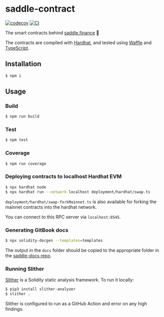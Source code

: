 # saddle-contract

[![codecov](https://codecov.io/gh/saddle-finance/saddle-contract/branch/master/graph/badge.svg?token=CI26SD9SGE)](https://codecov.io/gh/saddle-finance/saddle-contract)
[![CI](https://github.com/saddle-finance/saddle-contract/workflows/CI/badge.svg)](https://github.com/saddle-finance/saddle-contract/actions?query=workflow%3ACI)

The smart contracts behind [saddle.finance](https://saddle.finance) 🤠

The contracts are compiled with [Hardhat](https://hardhat.org/getting-started/), and tested using [Waffle](https://hardhat.org/guides/waffle-testing.html#testing-with-ethers-js-waffle) and [TypeScript](https://hardhat.org/guides/typescript.html#typescript-support).

## Installation

```bash
$ npm i
```

## Usage

### Build

```bash
$ npm run build
```

### Test

```bash
$ npm test
```

### Coverage

```bash
$ npm run coverage
```

### Deploying contracts to localhost Hardhat EVM

```bash
$ npx hardhat node
$ npx hardhat run --network localhost deployment/hardhat/swap.ts
```

`deployment/hardhat/swap-forkMainnet.ts` is also available for forking the mainnet contracts into the hardhat network.

You can connect to this RPC server via `localhost:8545`.

### Generating GitBook docs

```bash
$ npx solidity-docgen --templates=templates
```

The output in the `docs` folder should be copied to the appropriate folder in the [saddle-docs repo](https://github.com/saddle-finance/saddle-docs/tree/master/solidity-docs).

### Running Slither

[Slither](https://github.com/crytic/slither) is a Solidity static analysis framework. To run it locally:

```bash
$ pip3 install slither-analyzer
$ slither .
```

Slither is configured to run as a GitHub Action and error on any high findings.
